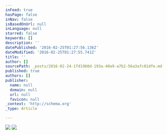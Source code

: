 ```yaml
---
inFeed: true
hasPage: false
inNav: false
isBasedOnUrl: null
inLanguage: null
starred: false
keywords: []
description: ''
datePublished: '2016-02-25T01:27:56.136Z'
dateModified: '2016-02-25T01:27:55.741Z'
title: ''
author: []
sourcePath: _posts/2016-02-24-1fd1960d-193a-40a9-a7b2-56a3afc81dfe.md
published: true
authors: []
publisher:
  name: null
  domain: null
  url: null
  favicon: null
_context: 'http://schema.org'
_type: Article

---
```

![](https://the-grid-user-content.s3-us-west-2.amazonaws.com/3d46707c-3f55-41d9-b7b1-eb69392d9ace.jpg)
![](https://the-grid-user-content.s3-us-west-2.amazonaws.com/5e77d97e-80ac-473e-89b6-ca6f68493bf4.jpe)